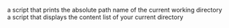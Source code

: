 a script that prints the absolute path name of the current working directory
a script that displays the content list of your current directory
